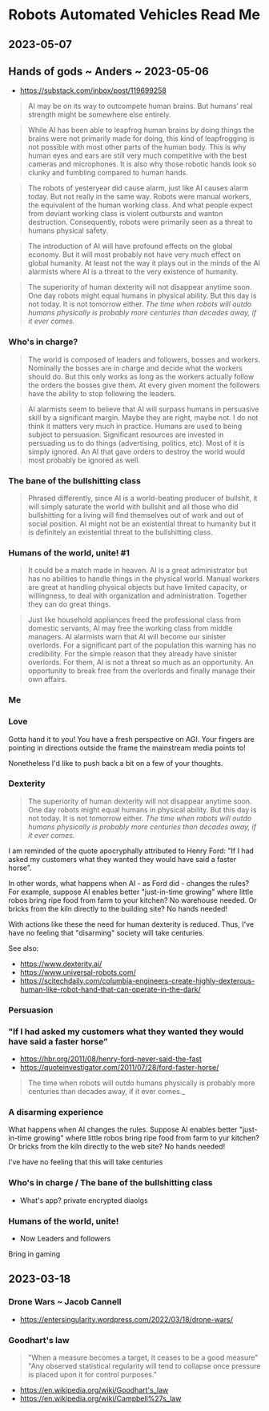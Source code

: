 # Robots Automated Vehicles Read Me

## 2023-05-07

## Hands of gods ~ Anders ~ 2023-05-06

* https://substack.com/inbox/post/119699258

>AI may be on its way to outcompete human brains. But humans’ real strength might be somewhere else entirely.

>While AI has been able to leapfrog human brains by doing things the brains were not primarily made for doing, this kind of leapfrogging is not possible with most other parts of the human body. This is why human eyes and ears are still very much competitive with the best cameras and microphones. It is also why those robotic hands look so clunky and fumbling compared to human hands.

>The robots of yesteryear did cause alarm, just like AI causes alarm today. But not really in the same way. Robots were manual workers, the equivalent of the human working class. And what people expect from deviant working class is violent outbursts and wanton destruction. Consequently, robots were primarily seen as a threat to humans physical safety.

>The introduction of AI will have profound effects on the global economy. But it will most probably not have very much effect on global humanity. At least not the way it plays out in the minds of the AI alarmists where AI is a threat to the very existence of humanity.

>The superiority of human dexterity will not disappear anytime soon. One day robots might equal humans in physical ability. But this day is not today. It is not tomorrow either. _The time when robots will outdo humans physically is probably more centuries than decades away, if it ever comes._

### Who's in charge?

>The world is composed of leaders and followers, bosses and workers. Nominally the bosses are in charge and decide what the workers should do. But this only works as long as the workers actually follow the orders the bosses give them. At every given moment the followers have the ability to stop following the leaders.

>AI alarmists seem to believe that AI will surpass humans in persuasive skill by a significant margin. Maybe they are right, maybe not. I do not think it matters very much in practice. Humans are used to being subject to persuasion. Significant resources are invested in persuading us to do things (advertising, politics, etc). Most of it is simply ignored. An AI that gave orders to destroy the world would most probably be ignored as well.


### The bane of the bullshitting class

>Phrased differently, since AI is a world-beating producer of bullshit, it will simply saturate the world with bullshit and all those who did bullshitting for a living will find themselves out of work and out of social position. AI might not be an existential threat to humanity but it is definitely an existential threat to the bullshitting class.

### Humans of the world, unite! #1

>It could be a match made in heaven. AI is a great administrator but has no abilities to handle things in the physical world. Manual workers are great at handling physical objects but have limited capacity, or willingness, to deal with organization and administration. Together they can do great things.

>Just like household appliances freed the professional class from domestic servants, AI may free the working class from middle managers. AI alarmists warn that AI will become our sinister overlords. For a significant part of the population this warning has no credibility. For the simple reason that they already have sinister overlords. For them, AI is not a threat so much as an opportunity. An opportunity to break free from the overlords and finally manage their own affairs.


### Me

### Love

Gotta hand it to you! You have a fresh perspective on AGI. Your fingers are pointing in directions outside the frame the mainstream media points to!

Nonetheless I'd like to push back a bit on a few of your thoughts.

### Dexterity

>The superiority of human dexterity will not disappear anytime soon. One day robots might equal humans in physical ability. But this day is not today. It is not tomorrow either. _The time when robots will outdo humans physically is probably more centuries than decades away, if it ever comes._

I am reminded of the quote apocryphally attributed to Henry Ford: "If I had asked my customers what they wanted they would have said a faster horse”.

In other words, what happens when AI - as Ford did - changes the rules? For example, suppose AI enables better "just-in-time growing" where little robos bring ripe food from farm to your kitchen? No warehouse needed. Or bricks from the kiln directly to the building site? No hands needed!

With actions like these the need for human dexterity is reduced. Thus, I've have no feeling that "disarming" society will take centuries.

See also:

* https://www.dexterity.ai/
* https://www.universal-robots.com/
* https://scitechdaily.com/columbia-engineers-create-highly-dexterous-human-like-robot-hand-that-can-operate-in-the-dark/


### Persuasion


### "If I had asked my customers what they wanted they would have said a faster horse”

* https://hbr.org/2011/08/henry-ford-never-said-the-fast
* https://quoteinvestigator.com/2011/07/28/ford-faster-horse/

>The time when robots will outdo humans physically is probably more centuries than decades away, if it ever comes._

### A disarming experience

What happens when AI changes the rules. Suppose AI enables better "just-in-time growing" where little robos bring ripe food from farm to yur kitchen? Or bricks from the kiln directly to the web site? No hands needed!

I've have no feeling that this will take centuries

### Who's in charge / The bane of the bullshitting class

* What's app? private encrypted diaolgs

### Humans of the world, unite!

* Now Leaders and followers

Bring in gaming

## 2023-03-18

### Drone Wars ~ Jacob Cannell

* https://entersingularity.wordpress.com/2022/03/18/drone-wars/


### Goodhart's law

>"When a measure becomes a target, it ceases to be a good measure"
>"Any observed statistical regularity will tend to collapse once pressure is placed upon it for control purposes."

* https://en.wikipedia.org/wiki/Goodhart's_law
* https://en.wikipedia.org/wiki/Campbell%27s_law

